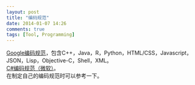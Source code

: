 ```yaml
---
layout: post
title: "编码规范"
date: 2014-01-07 14:26
comments: true
tags: [Tool, Programming]
---
```


[Google编码规范](http://google-styleguide.googlecode.com/svn/trunk/)，包含C++，Java，R，Python，HTML/CSS，Javascript，JSON，Lisp，Objective-C，Shell，XML。  
[C#编码规范（微软）](http://msdn.microsoft.com/en-us/library/ff926074.aspx)。  
在制定自己的编码规范时可以参考一下。